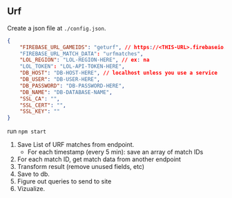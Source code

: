 Urf
---

Create a json file at `./config.json`.

```json
{
    "FIREBASE_URL_GAMEIDS": "geturf", // https://<THIS-URL>.firebaseio.com/
    "FIREBASE_URL_MATCH_DATA": "urfmatches", 
    "LOL_REGION": "LOL-REGION-HERE", // ex: na
    "LOL_TOKEN": "LOL-API-TOKEN-HERE",
    "DB_HOST": "DB-HOST-HERE", // localhost unless you use a service
    "DB_USER": "DB-USER-HERE",
    "DB_PASSWORD": "DB-PASSWORD-HERE",
    "DB_NAME": "DB-DATABASE-NAME",
    "SSL_CA": "",
    "SSL_CERT": "",
    "SSL_KEY": ""
}
```

run `npm start`

1. Save List of URF matches from endpoint.
    - For each timestamp (every 5 min): save an array of match IDs
2. For each match ID, get match data from another endpoint
3. Transform result (remove unused fields, etc)
4. Save to db.
5. Figure out queries to send to site
6. Vizualize.
